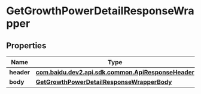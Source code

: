 

# GetGrowthPowerDetailResponseWrapper


## Properties

Name | Type | Description | Notes
------------ | ------------- | ------------- | -------------
**header** | [**com.baidu.dev2.api.sdk.common.ApiResponseHeader**](com.baidu.dev2.api.sdk.common.ApiResponseHeader.md) |  |  [optional]
**body** | [**GetGrowthPowerDetailResponseWrapperBody**](GetGrowthPowerDetailResponseWrapperBody.md) |  |  [optional]



